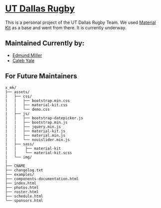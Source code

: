 # [UT Dallas Rugby](www.utdallasrugby.org)

This is a personal project of the UT Dallas Rugby Team. We used [Material Kit](https://github.com/creativetimofficial/material-kit) as a base and went from there. It is currently underway.

## Maintained Currently by:

+ [Edmund Miller](https://github.com/Emiller88)
+ [Caleb Yale](https://github.com/Literal-Silver)

## For Future Maintainers

```
x_mk/
├── assets/
|   ├── css/
|   |   ├── bootstrap.min.css
|   |   ├── material-kit.css
|   |   └── demo.css
|   ├── js/
|   |   ├── bootstrap-datepicker.js
|   |   ├── bootstrap.min.js
|   |   ├── jquery.min.js
|   |   ├── material-kit.js
|   |   ├── material.min.js
|   |   └── nouislider.min.js
|   ├── sass/
|   |    ├── material-kit
|   |    └── material-kit.scss
|   └── img/
|
├── CNAME
├── changelog.txt
├── examples/
├── components-documentation.html
├── index.html
├── photos.html
├── roster.html
├── schedule.html
└── sponsors.html
```
